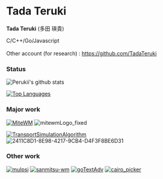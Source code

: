 # Tada Teruki

**Tada Teruki** (多田 瑛貴) 

C/C++/Go/Javascript <br>
<br>
Other account (for research) : https://github.com/TadaTeruki<br>

### Status

![Perukii's github stats](https://github-readme-stats.vercel.app/api?username=Perukii&show_icons=true&theme=radical)

[![Top Languages](https://github-readme-stats.vercel.app/api/top-langs/?username=Perukii&hide=html,shell,makefile)](https://github.com/anuraghazra/github-readme-stats)

### Major work

[![MiteWM](https://github-readme-stats.vercel.app/api/pin/?username=Perukii&repo=MiteWM)](https://github.com/Perukii/MiteWM)
![mitewmLogo_fixed](https://user-images.githubusercontent.com/57752033/89993531-d21aec00-dcc1-11ea-9c34-277f7a109c75.png)

[![TransportSimulationAlgorithm](https://github-readme-stats.vercel.app/api/pin/?username=Perukii&repo=TransportSimulationAlgorithm)](https://github.com/Perukii/TransportSimulationAlgorithm)
![2411C8D1-8E98-4217-9CB4-D4F3F8BE6D31](https://user-images.githubusercontent.com/57752033/131592734-6b56d163-4a67-46cf-8716-4abede77963f.png)


### Other work

[![mulpsi](https://github-readme-stats.vercel.app/api/pin/?username=TadaTeruki&repo=mulpsi)](https://github.com/TadaTeruki/mulpsi)
[![sanmitsu-wm](https://github-readme-stats.vercel.app/api/pin/?username=Perukii&repo=sanmitsu-wm)](https://github.com/Perukii/sanmitsu-wm)
[![goTextAdv](https://github-readme-stats.vercel.app/api/pin/?username=Perukii&repo=goTextAdv)](https://github.com/Perukii/goTextAdv)
[![cairo_picker](https://github-readme-stats.vercel.app/api/pin/?username=Perukii&repo=cairo_picker)](https://github.com/Perukii/cairo_picker)
